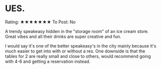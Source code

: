 # UES.

Rating: ★★★★★★★
To Post: No

A trendy speakeasy hidden in the "storage room" of an ice cream store. Great vibes and all their drinks are super creative and fun.

I would say it's one of the better speakeasy's in the city mainly because it's much easier to get into with or without a res. One downside is that the tables for 2 are really small and close to others, would recommend going with 4-6 and getting a reservation instead.